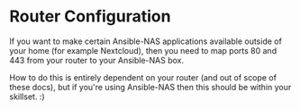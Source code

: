# Router Configuration

If you want to make certain Ansible-NAS applications available outside of your home (for example Nextcloud), then you need to map ports 80 and 443 from your router to your Ansible-NAS box.

How to do this is entirely dependent on your router (and out of scope of these docs), but if you're using Ansible-NAS then this should be within your skillset. :)